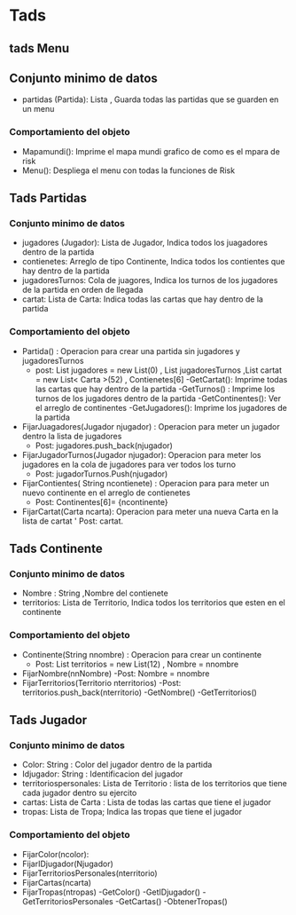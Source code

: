 # Tads

## tads Menu
## Conjunto minimo de datos
- partidas (Partida): Lista <Partida>, Guarda todas las partidas que se guarden en un menu
### Comportamiento del objeto
- Mapamundi(): Imprime el mapa mundi grafico de como es el mpara de risk
- Menu(): Despliega el menu con todas la funciones de Risk
## Tads Partidas
### Conjunto minimo de datos
- jugadores (Jugador): Lista de Jugador, Indica todos los juagadores dentro de la partida
- contienetes: Arreglo de tipo Continente, Indica todos los contientes que hay dentro de la partida
- jugadoresTurnos: Cola de juagores, Indica los turnos de los jugadores de la partida en orden de llegada
- cartat: Lista de Carta: Indica todas las cartas que hay dentro de la partida
### Comportamiento del objeto
- Partida() : Operacion para crear una partida sin jugadores y jugadoresTurnos 
   - post:  List<Jugador> jugadores = new List<Jugador>(0) , List<Stack> jugadoresTurnos ,List<Carta> cartat = new List< Carta >(52) , Contienetes[6]
-GetCartat(): Imprime todas las cartas que hay dentro de la partida
-GetTurnos() : Imprime los turnos de los jugadores dentro de la partida
-GetContinentes(): Ver el arreglo de continentes
-GetJugadores(): Imprime los jugadores de la partida
- FijarJuagadores(Jugador njugador) : Operacion para meter un jugador dentro la lista de jugadores
  - Post:  jugadores.push_back(njugador)
- FijarJugadorTurnos(Jugador njugador): Operacion para meter los jugadores en la cola de jugadores para ver todos los turno
  -  Post: jugadorTurnos.Push(njugador)
- FijarContientes( String ncontienete) : Operacion para para meter un nuevo continente en el arreglo de contienetes
     - Post: Continentes[6]= {ncontinente}
- FijarCartat(Carta ncarta): Operacion para meter una nueva Carta en la lista de cartat
     ' Post: cartat.
## Tads Continente
### Conjunto minimo de datos
- Nombre : String ,Nombre del contienete
- territorios: Lista de Territorio, Indica todos los territorios que esten en el continente
### Comportamiento del objeto
- Continente(String nnombre) : Operacion para crear un continente
   - Post: List<Territorio> territorios = new List<Territorio>(12) , Nombre = nnombre
- FijarNombre(nnNombre)
   -Post: Nombre = nnombre
- FijarTerritorios(Territorio nterritorios)
     -Post:  territorios.push_back(nterritorio)
-GetNombre()
-GetTerritorios()
## Tads Jugador
### Conjunto minimo de datos
- Color: String : Color del jugador dentro de la partida
- Idjugador: String : Identificacion del jugador
- territoriospersonales: Lista de Territorio : lista de los territorios que tiene cada jugador dentro su ejercito
- cartas: Lista de Carta : Lista de todas las cartas que tiene el jugador
- tropas: Lista de Tropa; Indica las tropas que tiene el jugador
### Comportamiento del objeto
- FijarColor(ncolor):
- FijarIDjugador(Njugador)
- FijarTerritoriosPersonales(nterritorio)
- FijarCartas(ncarta)
- FijarTropas(ntropas)
-GetColor()
-GetIDjugador()
-GetTerritoriosPersonales
-GetCartas()
-ObtenerTropas()

